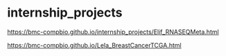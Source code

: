 # internship_projects

https://bmc-compbio.github.io/internship_projects/Elif_RNASEQMeta.html

https://bmc-compbio.github.io/Lela_BreastCancerTCGA.html
